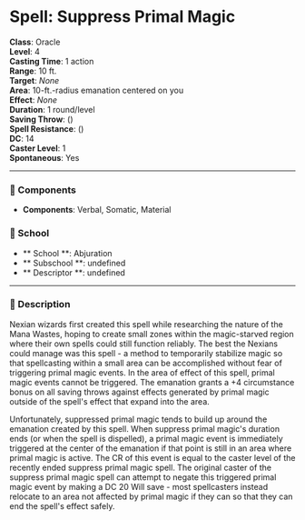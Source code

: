 
# Spell: Suppress Primal Magic
**Class**: Oracle  
**Level**: 4  
**Casting Time**: 1 action  
**Range**: 10 ft.  
**Target**: _None_  
**Area**: 10-ft.-radius emanation centered on you  
**Effect**: _None_  
**Duration**: 1 round/level  
**Saving Throw**:  ()  
**Spell Resistance**:  ()  
**DC**: 14  
**Caster Level**: 1  
**Spontaneous**: Yes

---

### 🔮 Components
- **Components**: Verbal, Somatic, Material

### 🏫 School
- ** School **: Abjuration
- ** Subschool **: undefined
- ** Descriptor **: undefined
---

### 📜 Description
Nexian wizards first created this spell while researching the nature of the Mana Wastes, hoping to create small zones within the magic-starved region where their own spells could still function reliably. The best the Nexians could manage was this spell - a method to temporarily stabilize magic so that spellcasting within a small area can be accomplished without fear of triggering primal magic events. In the area of effect of this spell, primal magic events cannot be triggered. The emanation grants a +4 circumstance bonus on all saving throws against effects generated by primal magic outside of the spell's effect that expand into the area.

Unfortunately, suppressed primal magic tends to build up around the emanation created by this spell. When suppress primal magic's duration ends (or when the spell is dispelled), a primal magic event is immediately triggered at the center of the emanation if that point is still in an area where primal magic is active. The CR of this event is equal to the caster level of the recently ended suppress primal magic spell. The original caster of the suppress primal magic spell can attempt to negate this triggered primal magic event by making a DC 20 Will save - most spellcasters instead relocate to an area not affected by primal magic if they can so that they can end the spell's effect safely.
